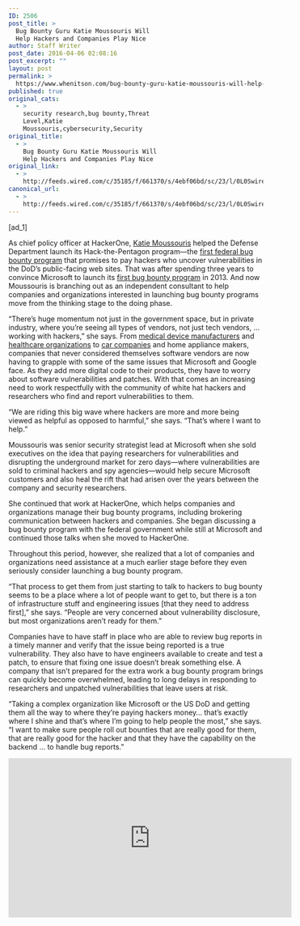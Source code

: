 ```yaml
---
ID: 2506
post_title: >
  Bug Bounty Guru Katie Moussouris Will
  Help Hackers and Companies Play Nice
author: Staff Writer
post_date: 2016-04-06 02:08:16
post_excerpt: ""
layout: post
permalink: >
  https://www.whenitson.com/bug-bounty-guru-katie-moussouris-will-help-hackers-and-companies-play-nice/
published: true
original_cats:
  - >
    security research,bug bounty,Threat
    Level,Katie
    Moussouris,cybersecurity,Security
original_title:
  - >
    Bug Bounty Guru Katie Moussouris Will
    Help Hackers and Companies Play Nice
original_link:
  - >
    http://feeds.wired.com/c/35185/f/661370/s/4ebf06bd/sc/23/l/0L0Swired0N0C20A160C0A40Cbug0Ebounty0Eguru0Ekatie0Emoussouris0Ewill0Ehelp0Ehackers0Ecompanies0Eplay0Enice0C/story01.htm
canonical_url:
  - >
    http://feeds.wired.com/c/35185/f/661370/s/4ebf06bd/sc/23/l/0L0Swired0N0C20A160C0A40Cbug0Ebounty0Eguru0Ekatie0Emoussouris0Ewill0Ehelp0Ehackers0Ecompanies0Eplay0Enice0C/story01.htm
---
```

 [ad_1]
<br><div id=""><p>As chief policy officer at HackerOne, <a href="http://www.wired.com/2015/09/katie-moussouris-people-to-know-to-understand-security/">Katie Moussouris</a> helped the Defense Department launch its Hack-the-Pentagon program—the <a href="http://www.wired.com/2016/03/pentagon-launches-feds-first-bug-bounty-hackers/">first federal bug bounty program</a> that promises to pay hackers who uncover vulnerabilities in the DoD’s public-facing web sites. That was after spending three years to convince Microsoft to launch its <a href="http://www.wired.com/2013/06/microsoft-bug-bounty-program/">first bug bounty program</a> in 2013. And now Moussouris is branching out as an independent consultant to help companies and organizations interested in launching bug bounty programs move from the thinking stage to the doing phase.</p>
<p>“There’s huge momentum not just in the government space, but in private industry, where you’re seeing all types of vendors, not just tech vendors, … working with hackers,” she says. From <a href="http://www.wired.com/2015/06/hackers-can-send-fatal-doses-hospital-drug-pumps/">medical device manufacturers</a> and <a href="http://www.wired.com/2014/04/hospital-equipment-vulnerable/">healthcare organizations</a> to <a href="http://www.wired.com/2015/07/hackers-remotely-kill-jeep-highway/">car companies</a> and home appliance makers, companies that never considered themselves software vendors are now having to grapple with some of the same issues that Microsoft and Google face. As they add more digital code to their products, they have to worry about software vulnerabilities and patches. With that comes an increasing need to work respectfully with the community of white hat hackers and researchers who find and report vulnerabilities to them.</p>
<p>“We are riding this big wave where hackers are more and more being viewed as helpful as opposed to harmful,” she says. “That’s where I want to help.”</p>
<p>Moussouris was senior security strategist lead at Microsoft when she sold executives on the idea that paying researchers for vulnerabilities and disrupting the underground market for zero days—where vulnerabilities are sold to criminal hackers and spy agencies—would help secure Microsoft customers and also heal the rift that had arisen over the years between the company and security researchers.</p>
<p>She continued that work at HackerOne, which helps companies and organizations manage their bug bounty programs, including brokering communication between hackers and companies. She began discussing a bug bounty program with the federal government while still at Microsoft and continued those talks when she moved to HackerOne.</p>
<p>Throughout this period, however, she realized that a lot of companies and organizations need assistance at a much earlier stage before they even seriously consider launching a bug bounty program.</p>
<p>“That process to get them from just starting to talk to hackers to bug bounty seems to be a place where a lot of people want to get to, but there is a ton of infrastructure stuff and engineering issues [that they need to address first],” she says. “People are very concerned about vulnerability disclosure, but most organizations aren’t ready for them.”</p>
<p>Companies have to have staff in place who are able to review bug reports in a timely manner and verify that the issue being reported is a true vulnerability. They also have to have engineers available to create and test a patch, to ensure that fixing one issue doesn’t break something else. A company that isn’t prepared for the extra work a bug bounty program brings can quickly become overwhelmed, leading to long delays in responding to researchers and unpatched vulnerabilities that leave users at risk.</p>
<p>“Taking a complex organization like Microsoft or the US DoD and getting them all the way to where they’re paying hackers money… that’s exactly where I shine and that’s where I’m going to help people the most,” she says. “I want to make sure people roll out bounties that are really good for them, that are really good for the hacker and that they have the capability on the backend … to handle bug reports.”</p>
<p><iframe width="560" height="315" src="https://www.youtube.com/embed/T6e70upcfl4" frameborder="0" allowfullscreen=""/></p>

			<a class="visually-hidden skip-to-text-link focusable bg-white" href="#start-of-content">Go Back to Top. Skip To: Start of Article.</a>

			
</div>
<br>[ad_2]
<br><a href="http://feeds.wired.com/c/35185/f/661370/s/4ebf06bd/sc/23/l/0L0Swired0N0C20A160C0A40Cbug0Ebounty0Eguru0Ekatie0Emoussouris0Ewill0Ehelp0Ehackers0Ecompanies0Eplay0Enice0C/story01.htm">Source </a>